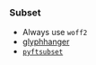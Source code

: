 ### Subset

* Always use `woff2`
* [glyphhanger](https://github.com/filamentgroup/glyphhanger)
* [`pyftsubset`](https://github.com/behdad/fonttools)
